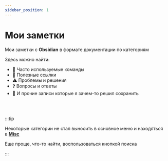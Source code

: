 ```yaml
---
sidebar_position: 1
---
```


# Мои заметки

Мои заметки с **Obsidian** в формате документации по категориям

Здесь можно найти:

- 📝 Часто используемые команды
- 🔗 Полезные ссылки
- ⚠️ Проблемы и решения
- ❓ Вопросы и ответы
- 📂 И прочие записи которые я зачем-то решил сохранить

<br></br>

:::tip

Некоторые категории не стал выносить в основное меню и находяться в **[Misc](/docs/category/misc)**

Еще проще, что-то найти, воспользоваться кнопкой поиска

:::
